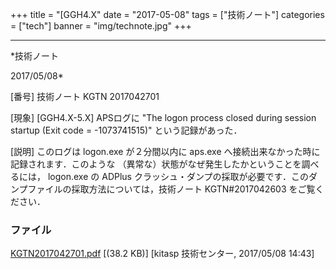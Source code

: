 ﻿+++
title = "[GGH4.X"
date = "2017-05-08"
tags = ["技術ノート"]
categories = ["tech"]
banner = "img/technote.jpg"
+++

-----------------------------------------------------------------------------------------------------------------------------

*技術ノート

2017/05/08*


[番号]
技術ノート KGTN 2017042701

[現象]
[GGH4.X-5.X] APSログに "The logon process closed during session
startup (Exit code = -1073741515)" という記録があった．

[説明]
このログは logon.exe が２分間以内に aps.exe
へ接続出来なかった時に記録されます．このような
（異常な）状態がなぜ発生したかということを調べるには， logon.exe の
ADPlus
クラッシュ・ダンプの採取が必要です．このダンプファイルの採取方法については，技術ノート
KGTN#2017042603 をご覧ください．


### ファイル

 
 


[KGTN2017042701.pdf](http://techreport.kitasp.net/attachments/download/3553/KGTN2017042701.pdf)
 [(38.2 KB)] [kitasp 技術センター, 2017/05/08
14:43]


 


 

